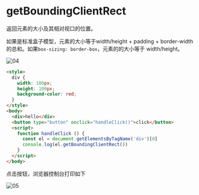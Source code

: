 # getBoundingClientRect

返回元素的大小及其相对视口的位置。

如果是标准盒子模型，元素的大小等于width/height + padding + border-width的总和。如果`box-sizing: border-box`，元素的的大小等于 width/height。

![04](https://image.newarea.site/20230731/04.png)

```html
<style>
  div {
    width: 100px;
    height: 100px;
    background-color: red;
  }
</style>
<body>
  <div>hello</div>
  <button type="button" onclick="handleClick()">click</button>
  <script>
    function handleClick () {
      const el = document.getElementsByTagName('div')[0]
      console.log(el.getBoundingClientRect())
    }
  </script>
</body>
```

点击按钮，浏览器控制台打印如下

![05](https://image.newarea.site/20230731/05.png)